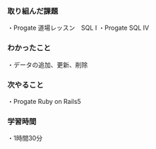 ### 取り組んだ課題
・Progate 道場レッスン　SQL Ⅰ
・Progate SQL Ⅳ
### わかったこと
・データの追加、更新、削除
### 次やること
・Progate Ruby on Rails5
### 学習時間
・1時間30分
